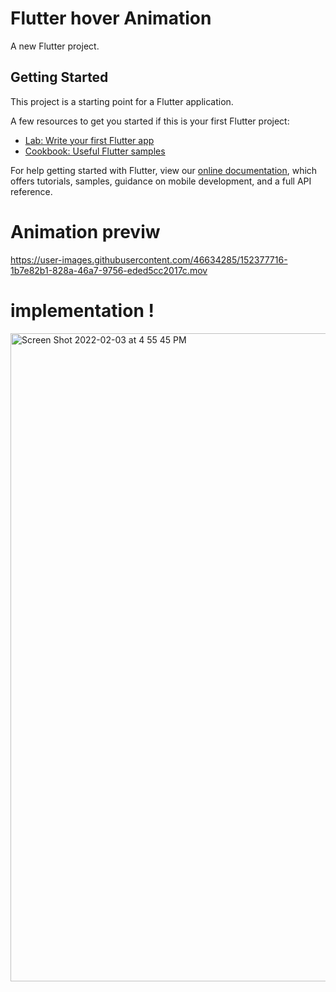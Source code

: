 # Flutter hover Animation

A new Flutter project.

## Getting Started

This project is a starting point for a Flutter application.

A few resources to get you started if this is your first Flutter project:

- [Lab: Write your first Flutter app](https://flutter.dev/docs/get-started/codelab)
- [Cookbook: Useful Flutter samples](https://flutter.dev/docs/cookbook)

For help getting started with Flutter, view our
[online documentation](https://flutter.dev/docs), which offers tutorials,
samples, guidance on mobile development, and a full API reference.
# Animation previw 
https://user-images.githubusercontent.com/46634285/152377716-1b7e82b1-828a-46a7-9756-eded5cc2017c.mov
# implementation ! 
<img width="1037" alt="Screen Shot 2022-02-03 at 4 55 45 PM" src="https://user-images.githubusercontent.com/46634285/152378913-9f588dfe-cf22-41ef-869f-13ce423bc40a.png">


